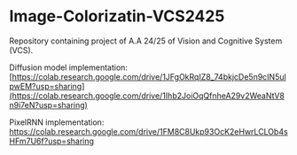 # Image-Colorizatin-VCS2425
Repository containing project of A.A 24/25 of Vision and Cognitive System (VCS). 

Diffusion model implementation: [https://colab.research.google.com/drive/1JFgOkRqIZ8_74bkjcDe5n9cIN5ulpwEM?usp=sharing](https://colab.research.google.com/drive/1Ihb2JoiOqQfnheA29v2WeaNtV8n9i7eN?usp=sharing)


PixelRNN implementation: https://colab.research.google.com/drive/1FM8C8Ukp93OcK2eHwrLCLOb4sHFm7U6f?usp=sharing
